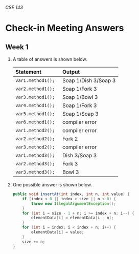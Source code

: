 _CSE 143_
# Check-in Meeting Answers
## Week 1

1. A table of answers is shown below.

	| Statement | Output |
	| :--- | :--- |
	| `var1.method1();` | Soap 1/Dish 3/Soap 3 |
	| `var2.method1();` | Soap 1/Fork 3 |
	| `var3.method1(); ` | Soap 1/Bowl 3 |
	| `var4.method1();` | Soap 1/Fork 3 |
	| `var5.method1(); ` | Soap 1/Soap 3|
	| `var6.method1(); ` | compiler error |
	| `var1.method2();` | compiler error |
	| `var2.method2();` | Fork 2 |
	| `var3.method2();` | compiler error |
	| `var1.method3();` | Dish 3/Soap 3 |
	| `var2.method3();` | Fork 3 |
	| `var3.method3(); ` | Bowl 3 |

1. One possible answer is shown below.

	```java
	public void insertAt(int index, int n, int value) {
		if (index < 0 || index > size || n < 0) {
			throw new IllegalArgumentException();
		}
		for (int i = size - 1 + n; i >= index + n; i--) {
			elementData[i] = elementData[i - n];
		}
		for (int i = index; i < index + n; i++) {
			elementData[i] = value;
		}
		size += n;
	}
	```